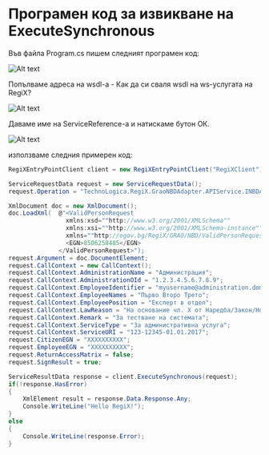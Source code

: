 # Програмен код за извикване на ExecuteSynchronous
Във файла Program.cs пишем следният програмен код:

![Alt text](api/marked/screenshots/image51_38.jpg)

Попълваме адреса на wsdl-a - Как да си сваля wsdl на ws-услугата на RegiX?

![Alt text](api/marked/screenshots/image51_39.jpg)

Даваме име на ServiceReference-a и натискаме бутон ОК.

![Alt text](api/marked/screenshots/image51_40.jpg)

използваме следния примерен код:

```csharp
RegiXEntryPointClient client = new RegiXEntryPointClient("RegiXClient");

ServiceRequestData request = new ServiceRequestData();
request.Operation = "TechnoLogica.RegiX.GraoNBDAdapter.APIService.INBDAPI.ValidPersonSearch";

XmlDocument doc = new XmlDocument();
doc.LoadXml(  @"<ValidPersonRequest
                xmlns:xsd=""http://www.w3.org/2001/XMLSchema""
                xmlns:xsi=""http://www.w3.org/2001/XMLSchema-instance""
                xmlns=""http://egov.bg/RegiX/GRAO/NBD/ValidPersonRequest"">
                <EGN>8506258485</EGN>
              </ValidPersonRequest>");
request.Argument = doc.DocumentElement;
request.CallContext = new CallContext();
request.CallContext.AdministrationName = "Администрация";
request.CallContext.AdministrationOId = "1.2.3.4.5.6.7.8.9";
request.CallContext.EmployeeIdentifier = "myusername@administration.domain";
request.CallContext.EmployeeNames = "Първо Второ Трето";
request.CallContext.EmployeePosition = "Експерт в отдел";
request.CallContext.LawReason = "На основание чл. X от Наредба/Закон/Нормативен акт";
request.CallContext.Remark = "За тестване на системата";
request.CallContext.ServiceType = "За административна услуга";
request.CallContext.ServiceURI = "123-12345-01.01.2017";
request.CitizenEGN = "XXXXXXXXXX";
request.EmployeeEGN = "XXXXXXXXXX";
request.ReturnAccessMatrix = false;
request.SignResult = true;

ServiceResultData response = client.ExecuteSynchronous(request);
if(!response.HasError)
{
    XmlElement result = response.Data.Response.Any;
    Console.WriteLine("Hello RegiX!");
}
else
{
    Console.WriteLine(response.Error);
}
```

